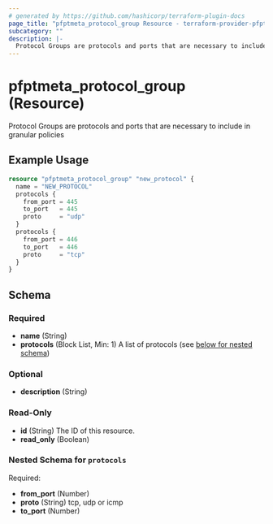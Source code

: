 ```yaml
---
# generated by https://github.com/hashicorp/terraform-plugin-docs
page_title: "pfptmeta_protocol_group Resource - terraform-provider-pfptmeta"
subcategory: ""
description: |-
  Protocol Groups are protocols and ports that are necessary to include in granular policies
---
```


# pfptmeta_protocol_group (Resource)

Protocol Groups are protocols and ports that are necessary to include in granular policies

## Example Usage

```terraform
resource "pfptmeta_protocol_group" "new_protocol" {
  name = "NEW_PROTOCOL"
  protocols {
    from_port = 445
    to_port   = 445
    proto     = "udp"
  }
  protocols {
    from_port = 446
    to_port   = 446
    proto     = "tcp"
  }
}
```

<!-- schema generated by tfplugindocs -->
## Schema

### Required

- **name** (String)
- **protocols** (Block List, Min: 1) A list of protocols (see [below for nested schema](#nestedblock--protocols))

### Optional

- **description** (String)

### Read-Only

- **id** (String) The ID of this resource.
- **read_only** (Boolean)

<a id="nestedblock--protocols"></a>
### Nested Schema for `protocols`

Required:

- **from_port** (Number)
- **proto** (String) tcp, udp or icmp
- **to_port** (Number)


